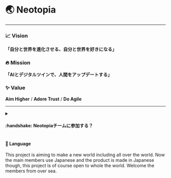 # :earth_asia: Neotopia

---

### :chart_with_upwards_trend: Vision

**「自分と世界を進化させる、自分と世界を好きになる」**

### :fire: Mission

**「AIとデジタルツインで、人間をアップデートする」**

### :sparkles: Value

**Aim Higher** / **Adore Trust** / **Do Agile**

---

<details>
<summary><h4>:handshake: Neotopiaチームに参加する？</h4></summary>

私たちと一緒に新しい世界を構築するのに興味がある方は、ぜひ気軽にお声掛けください！  
Engineer(Unity, AWS, and more!)、Marketer、Designer、Researcher、Community Manager...
[こちらまでご連絡ください！](mailto:hayashi.yuto@neotopia.app?subject=Neotopiaへの問い合わせ&body=Neotopia代表%20林裕人宛%0D%0A%0D%0A%0D%0A—————————%0D%0Aお名前とご所属をお書きください) をご確認ください。

</details>

#### :speech_balloon: Language

This project is aiming to make a new world including all over the world. Now the main members use Japanese and the product is made in Japanese though, this project is of course open to whole the world. Welcome the members from over sea.
